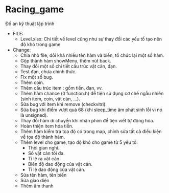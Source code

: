 # Racing_game
Đồ án kỹ thuật lập trình
- FILE:
  + Level.xlsx: Chi tiết về level cũng như sự thay đổi các yếu tố tạo nên độ khó trong game
- Change:
  - Chia nhỏ file, đổi khá nhiều tên hàm và biến, tổ chức lại một số hàm.
  - Gộp thành hàm showMenu, thêm nút back.
  - Thay đổi một số chi tiết cấu trúc vật cản, đạn.
  - Test đạn, chưa chính thức.
  - Fix một số bug.
  - Thêm coin.
  - Thêm cấu trúc item : gồm tiền, đạn, vv.
  - Thêm hàm chance (ở function.h) để tiện sử dụng cơ chế ngẫu nhiên (sinh item, coin, vật cản, ...).
  - Sửa bug với item khi remove (checkvitri).
  - Sửa bug khi điểm vượt quá 68 (khi sleep_time âm phát sinh lỗi vì nó là unsigned).
  - Thay đổi hàm di chuyển khi nhận phím để tiện viết tự động hóa.
  - Hoàn thiện item hóa tiền.
  - Thêm hàm kiểm tra tọa độ có trong map, chỉnh sửa tất cả điều kiện về tọa độ thành hàm.
  - Thêm level cho game, tạo độ khó cho game từ 5 yếu tố:
    + Thời gian nghỉ.
    + Số vật cản tối đa.
    + Tỉ lệ ra vật cản.
    + Biên độ dao động của vật cản.
    + Tỉ lệ dao động của vật cản.
  - Sửa tên hàm, tên biến
  - Sửa giao diện
  - Thêm âm thanh
